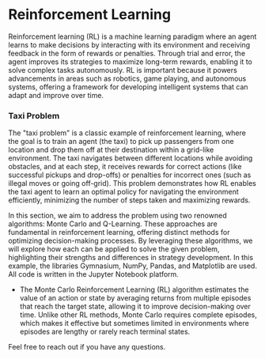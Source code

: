 # Reinforcement Learning

Reinforcement learning (RL) is a machine learning paradigm where an agent learns to make decisions by interacting with its environment and receiving feedback in the form of rewards or penalties. Through trial and error, the agent improves its strategies to maximize long-term rewards, enabling it to solve complex tasks autonomously. RL is important because it powers advancements in areas such as robotics, game playing, and autonomous systems, offering a framework for developing intelligent systems that can adapt and improve over time.

### Taxi Problem
The "taxi problem" is a classic example of reinforcement learning, where the goal is to train an agent (the taxi) to pick up passengers from one location and drop them off at their destination within a grid-like environment. The taxi navigates between different locations while avoiding obstacles, and at each step, it receives rewards for correct actions (like successful pickups and drop-offs) or penalties for incorrect ones (such as illegal moves or going off-grid). This problem demonstrates how RL enables the taxi agent to learn an optimal policy for navigating the environment efficiently, minimizing the number of steps taken and maximizing rewards.

In this section, we aim to address the problem using two renowned algorithms: Monte Carlo and Q-Learning. These approaches are fundamental in reinforcement learning, offering distinct methods for optimizing decision-making processes. By leveraging these algorithms, we will explore how each can be applied to solve the given problem, highlighting their strengths and differences in strategy development.
In this example, the libraries Gymnasium, NumPy, Pandas, and Matplotlib are used. All code is written in the Jupyter Notebook platform.


- The Monte Carlo Reinforcement Learning (RL) algorithm estimates the value of an action or state by averaging returns from multiple episodes that reach the target state, allowing it to improve decision-making over time. Unlike other RL methods, Monte Carlo requires complete episodes, which makes it effective but sometimes limited in environments where episodes are lengthy or rarely reach terminal states.



Feel free to reach out if you have any questions.






















